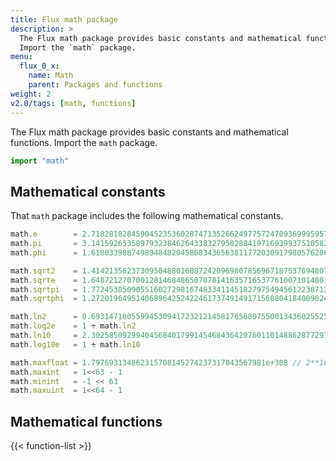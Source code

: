 ```yaml
---
title: Flux math package
description: >
  The Flux math package provides basic constants and mathematical functions.
  Import the `math` package.
menu:
  flux_0_x:
    name: Math
    parent: Packages and functions
weight: 2
v2.0/tags: [math, functions]
---
```


The Flux math package provides basic constants and mathematical functions.
Import the `math` package.

```js
import "math"
```

## Mathematical constants
That `math` package includes the following mathematical constants.

```js
math.e        = 2.71828182845904523536028747135266249775724709369995957496696763 // https ://oeis.org/A001113
math.pi       = 3.14159265358979323846264338327950288419716939937510582097494459 // https ://oeis.org/A000796
math.phi      = 1.61803398874989484820458683436563811772030917980576286213544862 // https ://oeis.org/A001622

math.sqrt2    = 1.41421356237309504880168872420969807856967187537694807317667974 // https ://oeis.org/A002193
math.sqrte    = 1.64872127070012814684865078781416357165377610071014801157507931 // https ://oeis.org/A019774
math.sqrtpi   = 1.77245385090551602729816748334114518279754945612238712821380779 // https ://oeis.org/A002161
math.sqrtphi  = 1.27201964951406896425242246173749149171560804184009624861664038 // https ://oeis.org/A139339

math.ln2      = 0.693147180559945309417232121458176568075500134360255254120680009 // https://oeis.org/A002162
math.log2e    = 1 ÷ math.ln2
math.ln10     = 2.30258509299404568401799145468436420760110148862877297603332790 // https ://oeis.org/A002392
math.log10e   = 1 ÷ math.ln10

math.maxfloat = 1.797693134862315708145274237317043567981e+308 // 2**1023 * (2**53 - 1) / 2**52
math.maxint   = 1<<63 - 1
math.minint   = -1 << 63
math.maxuint  = 1<<64 - 1
```

## Mathematical functions
{{< function-list >}}
